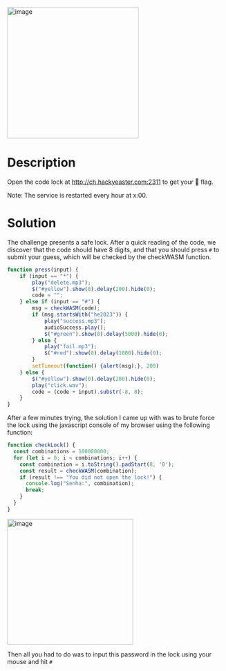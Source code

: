 <img width="304" alt="image" src="https://user-images.githubusercontent.com/2973929/234139203-306f2b32-d408-4128-a8ce-64b023a2d7a4.png">

# Description
Open the code lock at http://ch.hackyeaster.com:2311 to get your 🚩 flag.

Note: The service is restarted every hour at x:00.

# Solution

The challenge presents a safe lock. After a quick reading of the code, we discover that the code should have 8 digits, and that you should press `#` to submit your guess, which will be checked by the checkWASM function.
```javascript
function press(input) {
    if (input == "*") {
        play("delete.mp3");
        $("#yellow").show(0).delay(200).hide(0);
        code = "";
    } else if (input == "#") {
        msg = checkWASM(code);
        if (msg.startsWith("he2023")) {
            play("success.mp3");
            audioSuccess.play();
            $("#green").show(0).delay(5000).hide(0);
        } else {
            play("fail.mp3");
            $("#red").show(0).delay(1000).hide(0);
        }
        setTimeout(function() {alert(msg);}, 200)
    } else {
        $("#yellow").show(0).delay(200).hide(0);
        play("click.wav");
        code = (code + input).substr(-8, 8);
    }
}
```

After a few minutes trying, the solution I came up with was to brute force the lock using the javascript console of my browser using the following function:
```javascript
function checkLock() {
  const combinations = 100000000;
  for (let i = 0; i < combinations; i++) {
    const combination = i.toString().padStart(8, '0');
    const result = checkWASM(combination);
    if (result !== "You did not open the lock!") {
      console.log("Senha:", combination);
      break;
    }
  }
}
```
<img width="291" alt="image" src="https://user-images.githubusercontent.com/2973929/234139821-36067129-b940-4169-9780-35d05761870e.png">

Then all you had to do was to input this password in the lock using your mouse and hit `#`


